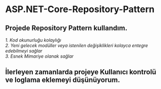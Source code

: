 ﻿# ASP.NET-Core-Repository-Pattern
## Projede Repository Pattern kullandım.
*1. Kod okunurluğu kolaylığı*  
*2. Yeni gelecek modüller veya istenilen değişiklikleri kolayca entegre edebilmeyi sağlar*  
*3. Esnek Mimariye olanak sağlar*  
## İlerleyen zamanlarda projeye Kullanıcı kontrolü ve loglama eklemeyi düşünüyorum.

